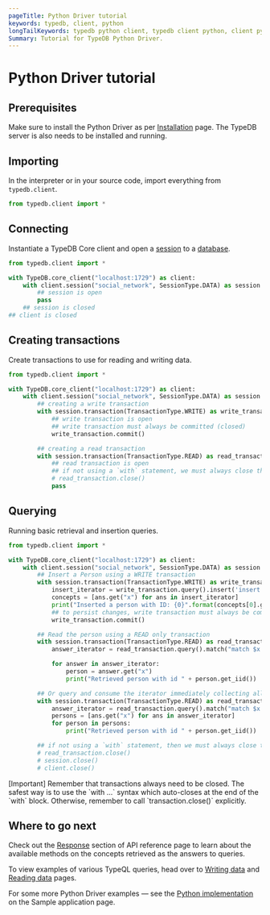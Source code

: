 ```yaml
---
pageTitle: Python Driver tutorial
keywords: typedb, client, python
longTailKeywords: typedb python client, typedb client python, client python, python client
Summary: Tutorial for TypeDB Python Driver.
---
```


# Python Driver tutorial

## Prerequisites

Make sure to install the Python Driver as per [Installation](02-python-install.md) page. The TypeDB server is also 
needs to be installed and running.

## Importing

In the interpreter or in your source code, import everything from `typedb.client`.

<!-- test-example social_network_python_client_a.py -->
```python
from typedb.client import *
```

## Connecting

Instantiate a TypeDB Core client and open a [session](../../0001-typedb/02-dev/01-connect.md#sessions) to a 
[database](../../0001-typedb/02-dev/01-connect.md#databases). 

<!-- test-example social_network_python_client_b.py -->
```python
from typedb.client import *

with TypeDB.core_client("localhost:1729") as client:
    with client.session("social_network", SessionType.DATA) as session:
        ## session is open
        pass
    ## session is closed
## client is closed
```

## Creating transactions

Create transactions to use for reading and writing data.

<!-- test-example social_network_python_client_c.py -->
```python
from typedb.client import *

with TypeDB.core_client("localhost:1729") as client:
    with client.session("social_network", SessionType.DATA) as session:
        ## creating a write transaction
        with session.transaction(TransactionType.WRITE) as write_transaction:
            ## write transaction is open
            ## write transaction must always be committed (closed)
            write_transaction.commit()

        ## creating a read transaction
        with session.transaction(TransactionType.READ) as read_transaction:
            ## read transaction is open
            ## if not using a `with` statement, we must always close the read transaction like so
            # read_transaction.close()
            pass
```

## Querying

Running basic retrieval and insertion queries.

<!-- test-example social_network_python_client_d.py -->
```python
from typedb.client import *

with TypeDB.core_client("localhost:1729") as client:
    with client.session("social_network", SessionType.DATA) as session:
        ## Insert a Person using a WRITE transaction
        with session.transaction(TransactionType.WRITE) as write_transaction:
            insert_iterator = write_transaction.query().insert('insert $x isa person, has email "x@email.com";')
            concepts = [ans.get("x") for ans in insert_iterator]
            print("Inserted a person with ID: {0}".format(concepts[0].get_iid()))
            ## to persist changes, write transaction must always be committed (closed)
            write_transaction.commit()

        ## Read the person using a READ only transaction
        with session.transaction(TransactionType.READ) as read_transaction:
            answer_iterator = read_transaction.query().match("match $x isa person; get $x; limit 10;")

            for answer in answer_iterator:
                person = answer.get("x")
                print("Retrieved person with id " + person.get_iid())

        ## Or query and consume the iterator immediately collecting all the results
        with session.transaction(TransactionType.READ) as read_transaction:
            answer_iterator = read_transaction.query().match("match $x isa person; get $x; limit 10;")
            persons = [ans.get("x") for ans in answer_iterator]
            for person in persons:
                print("Retrieved person with id " + person.get_iid())

        ## if not using a `with` statement, then we must always close the session and the read transaction
        # read_transaction.close()
        # session.close()
        # client.close()
```
<div class="note">
[Important]
Remember that transactions always need to be closed. The safest way is to use the `with ...` syntax which auto-closes 
at the end of the `with` block. Otherwise, remember to call `transaction.close()` explicitly.
</div>

## Where to go next

Check out the [Response](04-python-api-ref.md#response) section of API reference page to learn about the available 
methods on the concepts retrieved as the answers to queries.

To view examples of various TypeQL queries, head over to 
[Writing data](../../0001-typedb/02-dev/04-write.md) and
[Reading data](../../0001-typedb/02-dev/05-read.md) pages.

For some more Python Driver examples — see the 
[Python implementation](../../0001-typedb/01-start/05-sample-app.md#python-implementation) on the Sample application 
page.

